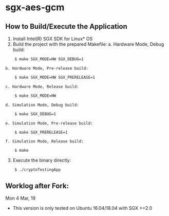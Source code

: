 # sgx-aes-gcm

## How to Build/Execute the Application 
1. Install Intel(R) SGX SDK for Linux* OS
2. Build the project with the prepared Makefile:
    a. Hardware Mode, Debug build:
```bash
    $ make SGX_MODE=HW SGX_DEBUG=1
```

    b. Hardware Mode, Pre-release build:
```bash
    $ make SGX_MODE=HW SGX_PRERELEASE=1
```

    c. Hardware Mode, Release build:
```bash
    $ make SGX_MODE=HW
```

    d. Simulation Mode, Debug build:
```bash
    $ make SGX_DEBUG=1
```

    e. Simulation Mode, Pre-release build:
```bash
    $ make SGX_PRERELEASE=1
```

    f. Simulation Mode, Release build:
```bash
    $ make
```

3. Execute the binary directly:
```bash
    $ ./cryptoTestingApp
```

## Worklog after Fork:
Mon 4 Mar, 19
- This version is only tested on Ubuntu 16.04/18.04 with SGX >=2.0
